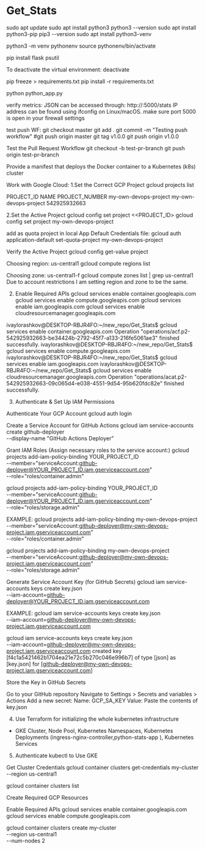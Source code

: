 # Get_Stats

sudo apt update
sudo apt install python3
python3 --version
sudo apt install python3-pip
pip3 --version
sudo apt install python3-venv

python3 -m venv pythonenv
source pythonenv/bin/activate

pip install flask psutil

To deactivate the virtual environment:
deactivate

pip freeze > requirements.txt
pip install -r requirements.txt

python python_app.py 

verify metrics:
JSON can be accessed through: http://<your-local-IP>:5000/stats
IP address can be found using ifconfig on Linux/macOS.
make sure port 5000 is open in your firewall settings


test push WF:
git checkout master
git add .
git commit -m "Testing push workflow"
#git push origin master
git tag v1.0.0
git push origin v1.0.0


Test the Pull Request Workflow 
git checkout -b test-pr-branch
git push origin test-pr-branch


Provide a manifest that deploys the Docker container to a Kubernetes (k8s) cluster

Work with Google Cloud:
1.Set the Correct GCP Project
gcloud projects list

PROJECT_ID             NAME                   PROJECT_NUMBER
my-own-devops-project  my-own-devops-project  542925932663

2.Set the Active Project
gcloud config set project <<PROJECT_ID>
gcloud config set project my-own-devops-project

add as quota project in local App Default Credentials file:
gcloud auth application-default set-quota-project my-own-devops-project

Verify the Active Project
gcloud config get-value project

Choosing region: us-central1
gcloud compute regions list

Choosing zone: us-central1-f
gcloud compute zones list | grep us-central1
Due to account restrictions I am setting region and zone to be the same.



2. Enable Required APIs
gcloud services enable container.googleapis.com
gcloud services enable compute.googleapis.com
gcloud services enable iam.googleapis.com
gcloud services enable cloudresourcemanager.googleapis.com

ivaylorashkov@DESKTOP-RBJR4FO:~/new_repo/Get_Stats$ gcloud services enable container.googleapis.com
Operation "operations/acf.p2-542925932663-be34424b-2792-45f7-a133-216fe5061ae3" finished successfully.
ivaylorashkov@DESKTOP-RBJR4FO:~/new_repo/Get_Stats$ gcloud services enable compute.googleapis.com
ivaylorashkov@DESKTOP-RBJR4FO:~/new_repo/Get_Stats$ gcloud services enable iam.googleapis.com
ivaylorashkov@DESKTOP-RBJR4FO:~/new_repo/Get_Stats$ gcloud services enable cloudresourcemanager.googleapis.com
Operation "operations/acat.p2-542925932663-09c065d4-e038-4551-9d54-95b620fdc82e" finished successfully.

3. Authenticate & Set Up IAM Permissions

Authenticate Your GCP Account
gcloud auth login

Create a Service Account for GitHub Actions
gcloud iam service-accounts create github-deployer \
  --display-name "GitHub Actions Deployer"


Grant IAM Roles (Assign necessary roles to the service account:)
gcloud projects add-iam-policy-binding YOUR_PROJECT_ID \
  --member="serviceAccount:github-deployer@YOUR_PROJECT_ID.iam.gserviceaccount.com" \
  --role="roles/container.admin"

gcloud projects add-iam-policy-binding YOUR_PROJECT_ID \
  --member="serviceAccount:github-deployer@YOUR_PROJECT_ID.iam.gserviceaccount.com" \
  --role="roles/storage.admin"

EXAMPLE:
gcloud projects add-iam-policy-binding my-own-devops-project \
  --member="serviceAccount:github-deployer@my-own-devops-project.iam.gserviceaccount.com" \
  --role="roles/container.admin"

gcloud projects add-iam-policy-binding my-own-devops-project \
  --member="serviceAccount:github-deployer@my-own-devops-project.iam.gserviceaccount.com" \
  --role="roles/storage.admin"

Generate Service Account Key (for GitHub Secrets)
gcloud iam service-accounts keys create key.json \
  --iam-account=github-deployer@YOUR_PROJECT_ID.iam.gserviceaccount.com

EXAMPLE:
gcloud iam service-accounts keys create key.json \
  --iam-account=github-deployer@my-own-devops-project.iam.gserviceaccount.com

gcloud iam service-accounts keys create key.json \
  --iam-account=github-deployer@my-own-devops-project.iam.gserviceaccount.com
created key [f4c1a5421462b1704ea21e72c5b270c046e996b7] of type [json] as [key.json] for [github-deployer@my-own-devops-project.iam.gserviceaccount.com]

Store the Key in GitHub Secrets

Go to your GitHub repository
Navigate to Settings > Secrets and variables > Actions
Add a new secret:
Name: GCP_SA_KEY
Value: Paste the contents of key.json

4. Use Terraform for initializing the whole kubernetes infrastructure
- GKE Cluster, Node Pool, Kubernetes Namespaces, Kubernetes Deployments (ingress-nginx-controller,python-stats-app ), Kubernetes Services

5. Authenticate kubectl to Use GKE

Get Cluster Credentials
gcloud container clusters get-credentials my-cluster --region us-central1

gcloud container clusters list



Create Required GCP Resources

Enable Required APIs
gcloud services enable container.googleapis.com
gcloud services enable compute.googleapis.com

gcloud container clusters create my-cluster \
  --region us-central1 \
  --num-nodes 2














